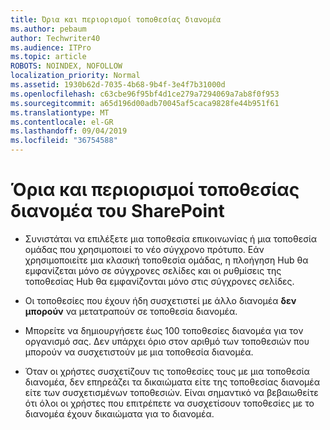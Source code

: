 ```yaml
---
title: Όρια και περιορισμοί τοποθεσίας διανομέα
ms.author: pebaum
author: Techwriter40
ms.audience: ITPro
ms.topic: article
ROBOTS: NOINDEX, NOFOLLOW
localization_priority: Normal
ms.assetid: 1930b62d-7035-4b68-9b4f-3e4f7b31000d
ms.openlocfilehash: c63cbe96f95bf4d1ce279a7294069a7ab8f0f953
ms.sourcegitcommit: a65d196d00adb70045af5caca9828fe44b951f61
ms.translationtype: MT
ms.contentlocale: el-GR
ms.lasthandoff: 09/04/2019
ms.locfileid: "36754588"
---
```

# <a name="sharepoint-hub-site-limits-and-restrictions"></a>Όρια και περιορισμοί τοποθεσίας διανομέα του SharePoint

- Συνιστάται να επιλέξετε μια τοποθεσία επικοινωνίας ή μια τοποθεσία ομάδας που χρησιμοποιεί το νέο σύγχρονο πρότυπο. Εάν χρησιμοποιείτε μια κλασική τοποθεσία ομάδας, η πλοήγηση Hub θα εμφανίζεται μόνο σε σύγχρονες σελίδες και οι ρυθμίσεις της τοποθεσίας Hub θα εμφανίζονται μόνο στις σύγχρονες σελίδες.

- Οι τοποθεσίες που έχουν ήδη συσχετιστεί με άλλο διανομέα **δεν μπορούν** να μετατραπούν σε τοποθεσία διανομέα. 

- Μπορείτε να δημιουργήσετε έως 100 τοποθεσίες διανομέα για τον οργανισμό σας. Δεν υπάρχει όριο στον αριθμό των τοποθεσιών που μπορούν να συσχετιστούν με μια τοποθεσία διανομέα.

- Όταν οι χρήστες συσχετίζουν τις τοποθεσίες τους με μια τοποθεσία διανομέα, δεν επηρεάζει τα δικαιώματα είτε της τοποθεσίας διανομέα είτε των συσχετισμένων τοποθεσιών. Είναι σημαντικό να βεβαιωθείτε ότι όλοι οι χρήστες που επιτρέπετε να συσχετίσουν τοποθεσίες με το διανομέα έχουν δικαιώματα για το διανομέα.



